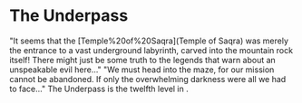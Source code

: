 # The Underpass

 "It seems that the [Temple%20of%20Saqra](Temple of Saqra) was merely the entrance to a vast underground labyrinth, carved into the mountain rock itself! There might just be some truth to the legends that warn about an unspeakable evil here..."
 "We must head into the maze, for our mission cannot be abandoned. If only the overwhelming darkness were all we had to face..."
The Underpass is the twelfth level in .